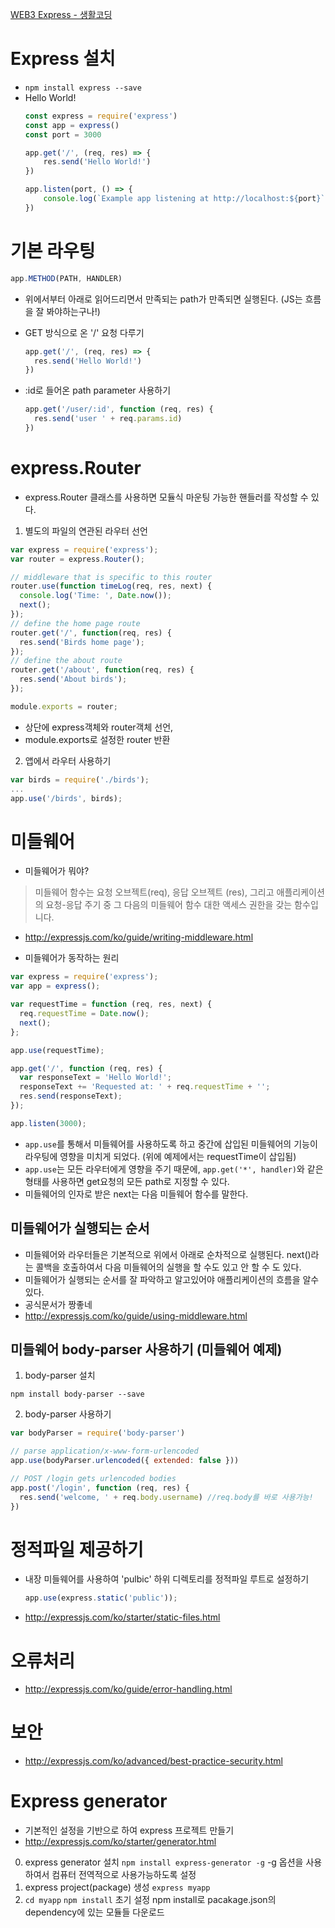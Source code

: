 [WEB3 Express - 생활코딩](https://opentutorials.org/module/3590)

# Express 설치
- `npm install express --save`
- Hello World!
    ```js
    const express = require('express')
    const app = express()
    const port = 3000
    
    app.get('/', (req, res) => {
        res.send('Hello World!')
    })
    
    app.listen(port, () => {
        console.log(`Example app listening at http://localhost:${port}`)
    })
    ```
  
# 기본 라우팅
```js
app.METHOD(PATH, HANDLER)
```
- 위에서부터 아래로 읽어드리면서 만족되는 path가 만족되면 실행된다. (JS는 흐름을 잘 봐야하는구나!)

- GET 방식으로 온 '/' 요청 다루기
  ```js
  app.get('/', (req, res) => {
    res.send('Hello World!')
  })
  ```

- :id로 들어온 path parameter 사용하기
  ```js
  app.get('/user/:id', function (req, res) {
    res.send('user ' + req.params.id)
  })
  ```

# express.Router
- express.Router 클래스를 사용하면 모듈식 마운팅 가능한 핸들러를 작성할 수 있다.

1. 별도의 파일의 연관된 라우터 선언
  ```js
  var express = require('express');
  var router = express.Router();
  
  // middleware that is specific to this router
  router.use(function timeLog(req, res, next) {
    console.log('Time: ', Date.now());
    next();
  });
  // define the home page route
  router.get('/', function(req, res) {
    res.send('Birds home page');
  });
  // define the about route
  router.get('/about', function(req, res) {
    res.send('About birds');
  });
  
  module.exports = router;
  ```
  - 상단에 express객체와 router객체 선언,
  - module.exports로 설정한 router 반환

2. 앱에서 라우터 사용하기
  ```js
  var birds = require('./birds');
  ...
  app.use('/birds', birds);
  ```
  
# 미들웨어
- 미들웨어가 뭐야?
> 미들웨어 함수는 요청 오브젝트(req), 응답 오브젝트 (res), 그리고 애플리케이션의 요청-응답 주기 중 그 다음의 미들웨어 함수 대한 액세스 권한을 갖는 함수입니다.

- http://expressjs.com/ko/guide/writing-middleware.html

- 미들웨어가 동작하는 원리
```js
var express = require('express');
var app = express();

var requestTime = function (req, res, next) {
  req.requestTime = Date.now();
  next();
};

app.use(requestTime);

app.get('/', function (req, res) {
  var responseText = 'Hello World!';
  responseText += 'Requested at: ' + req.requestTime + '';
  res.send(responseText);
});

app.listen(3000);
```
- `app.use`를 통해서 미들웨어를 사용하도록 하고 중간에 삽입된 미들웨어의 기능이 라우팅에 영향을 미치게 되었다. (위에 예제에서는 requestTime이 삽입됨)
- `app.use`는 모든 라우터에게 영향을 주기 때문에, `app.get('*', handler)`와 같은 형태를 사용하면 get요청의 모든 path로 지정할 수 있다.
- 미들웨어의 인자로 받은 next는 다음 미들웨어 함수를 말한다.

## 미들웨어가 실행되는 순서
- 미들웨어와 라우터들은 기본적으로 위에서 아래로 순차적으로 실행된다. next()라는 콜백을 호출하여서 다음 미들웨어의 실행을 할 수도 있고 안 할 수 도 있다.
- 미들웨어가 실행되는 순서를 잘 파악하고 알고있어야 애플리케이션의 흐름을 알수 있다.
- 공식문서가 짱좋네
- http://expressjs.com/ko/guide/using-middleware.html

## 미들웨어 body-parser 사용하기 (미들웨어 예제)
1. body-parser 설치
  ```shell
  npm install body-parser --save
  ```
2. body-parser 사용하기
```js 
var bodyParser = require('body-parser')

// parse application/x-www-form-urlencoded
app.use(bodyParser.urlencoded({ extended: false }))

// POST /login gets urlencoded bodies
app.post('/login', function (req, res) {
  res.send('welcome, ' + req.body.username) //req.body를 바로 사용가능!
})
```

# 정적파일 제공하기
- 내장 미들웨어를 사용하여 'pulbic' 하위 디렉토리를 정적파일 루트로 설정하기
  ```js
  app.use(express.static('public'));
  ```
- http://expressjs.com/ko/starter/static-files.html

# 오류처리
- http://expressjs.com/ko/guide/error-handling.html

# 보안
- http://expressjs.com/ko/advanced/best-practice-security.html

# Express generator
- 기본적인 설정을 기반으로 하여 express 프로젝트 만들기
- http://expressjs.com/ko/starter/generator.html

0. express generator 설치 `npm install express-generator -g` -g 옵션을 사용하여서 컴퓨터 전역적으로 사용가능하도록 설정
1. express project(package) 생성 `express myapp`
2. `cd myapp` `npm install` 초기 설정 npm install로 pacakage.json의 dependency에 있는 모듈들 다운로드


